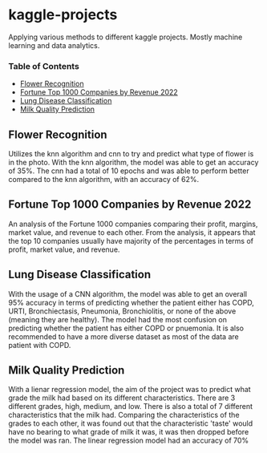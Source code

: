 # kaggle-projects
Applying various methods to different kaggle projects. Mostly machine learning and data analytics.


### Table of Contents
- [Flower Recognition](#flower-recognition)
- [Fortune Top 1000 Companies by Revenue 2022](#fortune-top-1000-companies-by-revenue-2022)
- [Lung Disease Classification](#lung-disease-classification)
- [Milk Quality Prediction](#milk-quality-prediction)

## Flower Recognition

Utilizes the knn algorithm and cnn to try and predict what type of flower is in the photo. With the knn algorithm, the model was able to get an accuracy of 35%. The cnn had a total of 10 epochs and was able to perform better compared to the knn algorithm, with an accuracy of 62%.

## Fortune Top 1000 Companies by Revenue 2022

An analysis of the Fortune 1000 companies comparing their profit, margins, market value, and revenue to each other. From the analysis, it appears that the top 10 companies usually have majority of the percentages in terms of profit, market value, and revenue. 

## Lung Disease Classification

With the usage of a CNN algorithm, the model was able to get an overall 95% accuracy in terms of predicting whether the patient either has COPD, URTI, Bronchiectasis, Pneumonia, Bronchiolitis, or none of the above (meaning they are healthy). The model had the most confusion on predicting whether the patient has either COPD or pnuemonia. It is also recommended to have a more diverse dataset as most of the data are patient with COPD.

## Milk Quality Prediction

With a lienar regression model, the aim of the project was to predict what grade the milk had based on its different characteristics. There are 3 different grades, high, medium, and low. There is also a total of 7 different characteristics that the milk had. Comparing the characteristics of the grades to each other, it was found out that the characteristic 'taste' would have no bearing to what grade of milk it was, it was then dropped before the model was ran. The linear regression model had an accuracy of 70%
